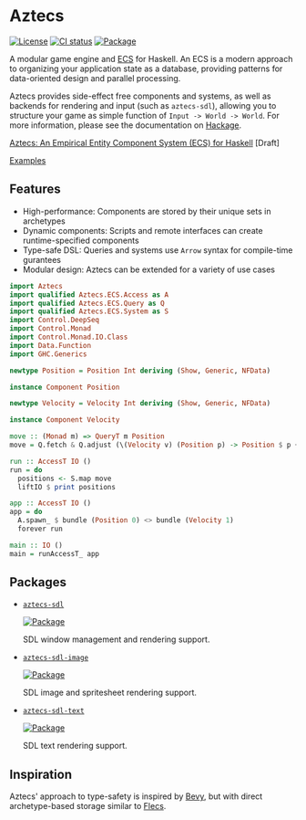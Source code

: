 # Aztecs

[![License](https://img.shields.io/badge/license-BSD3-blue.svg)](https://github.com/aztecs-hs/aztecs/blob/main/LICENSE)
[![CI status](https://github.com/aztecs-hs/aztecs/actions/workflows/ci.yml/badge.svg)](https://github.com/aztecs-hs/aztecs/actions)
[![Package](https://img.shields.io/hackage/v/aztecs.svg)](https://hackage.haskell.org/package/aztecs)

A modular game engine and [ECS](https://en.wikipedia.org/wiki/Entity_component_system) for Haskell.
An ECS is a modern approach to organizing your application state as a database,
providing patterns for data-oriented design and parallel processing.

Aztecs provides side-effect free components and systems, as well as backends for rendering and input (such as `aztecs-sdl`), allowing you to structure your game as simple function of `Input -> World -> World`.
For more information, please see the documentation on [Hackage](https://hackage.haskell.org/package/aztecs/).

[Aztecs: An Empirical Entity Component System (ECS) for Haskell](https://github.com/aztecs-hs/paper) [Draft]

[Examples](https://github.com/aztecs-hs/examples)

## Features

- High-performance: Components are stored by their unique sets in archetypes
- Dynamic components: Scripts and remote interfaces can create runtime-specified components
- Type-safe DSL: Queries and systems use `Arrow` syntax for compile-time gurantees
- Modular design: Aztecs can be extended for a variety of use cases

```hs
import Aztecs
import qualified Aztecs.ECS.Access as A
import qualified Aztecs.ECS.Query as Q
import qualified Aztecs.ECS.System as S
import Control.DeepSeq
import Control.Monad
import Control.Monad.IO.Class
import Data.Function
import GHC.Generics

newtype Position = Position Int deriving (Show, Generic, NFData)

instance Component Position

newtype Velocity = Velocity Int deriving (Show, Generic, NFData)

instance Component Velocity

move :: (Monad m) => QueryT m Position
move = Q.fetch & Q.adjust (\(Velocity v) (Position p) -> Position $ p + v)

run :: AccessT IO ()
run = do
  positions <- S.map move
  liftIO $ print positions

app :: AccessT IO ()
app = do
  A.spawn_ $ bundle (Position 0) <> bundle (Velocity 1)
  forever run

main :: IO ()
main = runAccessT_ app
```

## Packages

- [`aztecs-sdl`](https://github.com/aztecs-hs/aztecs-sdl)

  [![Package](https://img.shields.io/hackage/v/aztecs-sdl.svg)](https://hackage.haskell.org/package/aztecs-sdl)

  SDL window management and rendering support.

- [`aztecs-sdl-image`](https://github.com/aztecs-hs/aztecs-sdl-image)

  [![Package](https://img.shields.io/hackage/v/aztecs-sdl-image.svg)](https://hackage.haskell.org/package/aztecs-sdl-image)

  SDL image and spritesheet rendering support.

- [`aztecs-sdl-text`](https://github.com/aztecs-hs/aztecs-sdl-text)

  [![Package](https://img.shields.io/hackage/v/aztecs-sdl-text.svg)](https://hackage.haskell.org/package/aztecs-sdl-text)

  SDL text rendering support.

## Inspiration

Aztecs' approach to type-safety is inspired by [Bevy](https://github.com/bevyengine/bevy/),
but with direct archetype-based storage similar to [Flecs](https://github.com/SanderMertens/flecs).
